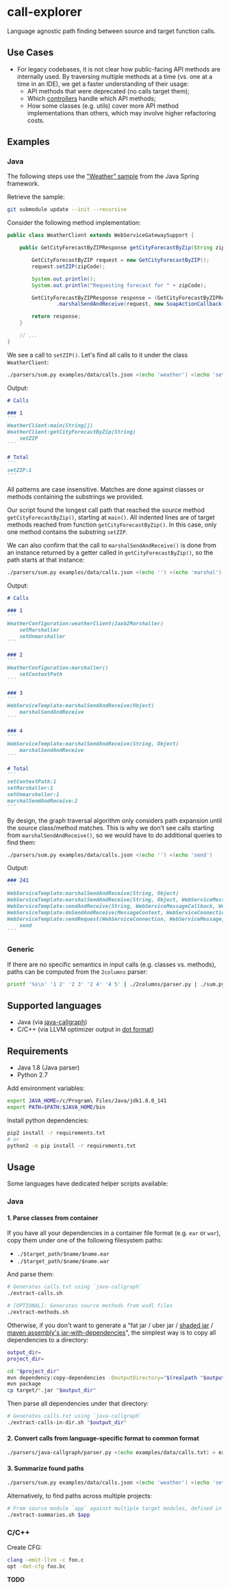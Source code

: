 # call-explorer

Language agnostic path finding between source and target function calls.

## Use Cases

- For legacy codebases, it is not clear how public-facing API methods are internally used. By traversing multiple methods at a time (vs. one at a time in an IDE), we get a faster understanding of their usage:
    - API methods that were deprecated (no calls target them);
    - Which [controllers](https://en.wikipedia.org/wiki/Model%E2%80%93view%E2%80%93controller) handle which API methods;
    - How some classes (e.g. utils) cover more API method implementations than others, which may involve higher refactoring costs.

## Examples

### Java

The following steps use the ["Weather" sample](https://github.com/spring-projects/spring-ws-samples/tree/master/weather) from the Java Spring framework.

Retrieve the sample:

```bash
git submodule update --init --recursive
```

Consider the following method implementation:

```java
public class WeatherClient extends WebServiceGatewaySupport {

	public GetCityForecastByZIPResponse getCityForecastByZip(String zipCode) {

		GetCityForecastByZIP request = new GetCityForecastByZIP();
		request.setZIP(zipCode);

		System.out.println();
		System.out.println("Requesting forecast for " + zipCode);

		GetCityForecastByZIPResponse response = (GetCityForecastByZIPResponse) getWebServiceTemplate()
				.marshalSendAndReceive(request, new SoapActionCallback("http://ws.cdyne.com/WeatherWS/GetCityForecastByZIP"));

		return response;
	}

    // ...
}
```

We see a call to `setZIP()`. Let's find all calls to it under the class `WeatherClient`:

```bash
./parsers/sum.py examples/data/calls.json <(echo 'weather') <(echo 'setZIP')
```

Output:

````markdown
# Calls

### 1
```
WeatherClient:main(String[])
WeatherClient:getCityForecastByZip(String)
    setZIP
```

# Total
```
setZIP:1
```
````

All patterns are case insensitive. Matches are done against classes or methods containing the substrings we provided.

Our script found the longest call path that reached the source method `getCityForecastByZip()`, starting at `main()`. All indented lines are of target methods reached from function `getCityForecastByZip()`. In this case, only one method contains the substring `setZIP`.

We can also confirm that the call to `marshalSendAndReceive()` is done from an instance returned by a getter called in `getCityForecastByZip()`, so the path starts at that instance:

```bash
./parsers/sum.py examples/data/calls.json <(echo '') <(echo 'marshal')
```

Output:

````markdown
# Calls

### 1
```
WeatherConfiguration:weatherClient(Jaxb2Marshaller)
    setMarshaller
    setUnmarshaller
```

### 2
```
WeatherConfiguration:marshaller()
    setContextPath
```

### 3
```
WebServiceTemplate:marshalSendAndReceive(Object)
    marshalSendAndReceive
```

### 4
```
WebServiceTemplate:marshalSendAndReceive(String, Object)
    marshalSendAndReceive
```

# Total
```
setContextPath:1
setMarshaller:1
setUnmarshaller:1
marshalSendAndReceive:2
```
````

By design, the graph traversal algorithm only considers path expansion until the source class/method matches. This is why we don't see calls starting from `marshalSendAndReceive()`, so we would have to do additional queries to find them:

```bash
./parsers/sum.py examples/data/calls.json <(echo '') <(echo 'send')
```

Output:

````markdown
### 241
```
WebServiceTemplate:marshalSendAndReceive(String, Object)
WebServiceTemplate:marshalSendAndReceive(String, Object, WebServiceMessageCallback)
WebServiceTemplate:sendAndReceive(String, WebServiceMessageCallback, WebServiceMessageExtractor)
WebServiceTemplate:doSendAndReceive(MessageContext, WebServiceConnection, WebServiceMessageCallback, WebServiceMessageExtractor)
WebServiceTemplate:sendRequest(WebServiceConnection, WebServiceMessage)
    send
```
````

### Generic

If there are no specific semantics in input calls (e.g. classes vs. methods), paths can be computed from the `2columns` parser:

```bash
printf '%s\n' '1 2' '2 3' '2 4' '4 5' | ./2columns/parser.py | ./sum.py '' '5'
```

## Supported languages

- Java (via [java-callgraph](https://github.com/gousiosg/java-callgraph))
- C/C++ (via LLVM optimizer output in [dot format](https://en.wikipedia.org/wiki/DOT_(graph_description_language)))

## Requirements

- Java 1.8 (Java parser)
- Python 2.7

Add environment variables:

```bash
export JAVA_HOME=/c/Program\ Files/Java/jdk1.8.0_141
export PATH=$PATH:$JAVA_HOME/bin
```

Install python dependencies:

```bash
pip2 install -r requirements.txt
# or
python2 -m pip install -r requirements.txt
```

## Usage

Some languages have dedicated helper scripts available:

### Java

#### 1. Parse classes from container

If you have all your dependencies in a container file format (e.g. `ear` or `war`), copy them under one of the following filesystem paths:

- `./$target_path/$name/$name.ear`
- `./$target_path/$name/$name.war`

And parse them:

```bash
# Generates calls.txt using `java-callgraph`
./extract-calls.sh 

# [OPTIONAL]: Generates source methods from wsdl files
./extract-methods.sh 
```

Otherwise, if you don't want to generate a "fat jar / uber jar / [shaded jar](https://maven.apache.org/plugins/maven-shade-plugin/) / [maven assembly's jar-with-dependencies](https://maven.apache.org/plugins/maven-assembly-plugin/descriptor-refs.html)", the simplest way is to copy all dependencies to a directory:

```bash
output_dir=
project_dir=

cd "$project_dir"
mvn dependency:copy-dependencies -DoutputDirectory="$(realpath "$output_dir")"
mvn package
cp target/*.jar "$output_dir"
```

Then parse all dependencies under that directory:

```bash
# Generates calls.txt using `java-callgraph`
./extract-calls-in-dir.sh "$output_dir"
```

#### 2. Convert calls from language-specific format to common format

```bash
./parsers/java-callgraph/parser.py <(echo examples/data/calls.txt) > examples/data/calls.json
```

#### 3. Summarize found paths

```bash
./parsers/sum.py examples/data/calls.json <(echo 'weather') <(echo 'setZIP')
```

Alternatively, to find paths across multiple projects:

```bash
# From source module `app` against multiple target modules, defined in script
./extract-summaries.sh $app
```

### C/C++

Create CFG:

```bash
clang -emit-llvm -c foo.c
opt -dot-cfg foo.bc
```

**TODO**
